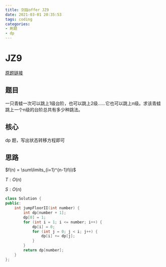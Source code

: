 ```yaml
---
title: 剑指offer JZ9
date: 2021-03-01 20:35:53
tags: coding
categories:
- 刷题
- dp
---
```


# JZ9

[原题链接](owcoder.com/practice/22243d016f6b47f2a6928b4313c85387)

## 题目

一只青蛙一次可以跳上1级台阶，也可以跳上2级……它也可以跳上n级。求该青蛙跳上一个n级的台阶总共有多少种跳法。

## 核心

dp 题，写出状态转移方程即可

## 思路

$f(n) = \sum\limits_{i=1}^{n-1}f(i)$

$T:O(n)$

$S:O(n)$

```c++
class Solution {
public:
    int jumpFloorII(int number) {
        int dp[number + 1];
        dp[0] = 1;
        for (int i = 1; i <= number; i++) {
            dp[i] = 0;
            for (int j = 0; j < i; j++) {
                dp[i] += dp[j];
            }
        }
        return dp[number];
    }
};
```

